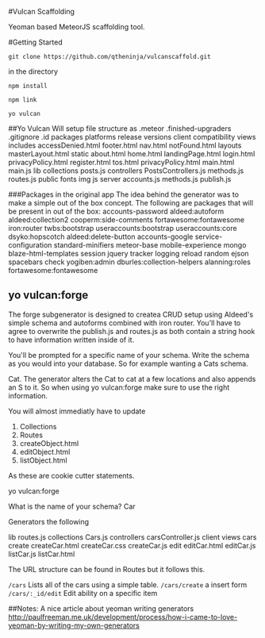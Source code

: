 #Vulcan Scaffolding

Yeoman based MeteorJS scaffolding tool. 

#Getting Started

`git clone https://github.com/qtheninja/vulcanscaffold.git`

in the directory

`npm install`

`npm link`

`yo vulcan`


##Yo Vulcan
Will setup file structure as
.meteor
	.finished-upgraders
	.gitignore
	.id
	packages
	platforms
	release
	versions
client
	compatibility
	views
		includes
			accessDenied.html
			footer.html
			nav.html
			notFound.html
		layouts
			masterLayout.html
		static
			about.html
			home.html
			landingPage.html
			login.html
			privacyPolicy.html
			register.html
			tos.html
			privacyPolicy.html
		main.html
		main.js
lib
	collections
		posts.js
	controllers
		PostsControllers.js
	methods.js
	routes.js
public
	fonts
	img
	js
server
	accounts.js
	methods.js
	publish.js


###Packages in the original app
The idea behind the generator was to make a simple out of the box concept. 
The following are packages that will be present in out of the box:
accounts-password
aldeed:autoform
aldeed:collection2
cooperm:side-comments
fortawesome:fontawesome
iron:router
twbs:bootstrap
useraccounts:bootstrap
useraccounts:core
dsyko:hopscotch
aldeed:delete-button
accounts-google
service-configuration
standard-minifiers
meteor-base
mobile-experience
mongo
blaze-html-templates
session
jquery
tracker
logging
reload
random
ejson
spacebars
check
yogiben:admin
dburles:collection-helpers
alanning:roles
fortawesome:fontawesome
## yo vulcan:forge
The forge subgenerator is designed to createa  CRUD setup using Aldeed's simple schema and autoforms combined with iron router. 
You'll have to agree to overwrite the publish.js and routes.js as both contain a string hook to have information written inside of it. 

You'll be prompted for a specific name of your schema. Write the schema as you would into your database. So for example wanting a Cats schema. 

Cat. The generator alters the Cat to cat at a few locations and also appends an S to it. So when using yo vulcan:forge make sure to use the right information. 

You will almost immediatly have to update

1. Collections
2. Routes
3. createObject.html
4. editObject.html
5. listObject.html

As these are cookie cutter statements.  

yo vulcan:forge

What is the name of your schema? Car

Generators the following 

lib
	routes.js
	collections
		Cars.js
	controllers
		carsController.js
client
	views
		cars
			create
				createCar.html
				createCar.css
				createCar.js
			edit
				editCar.html
				editCar.js
			listCar.js
			listCar.html

The URL structure can be found in Routes but it follows this.

`/cars`
	Lists all of the cars using a simple table.
`/cars/create`
	a insert form
`/cars/:_id/edit`
	Edit ability on a specific item


##Notes:
A nice article about yeoman writing generators
http://paulfreeman.me.uk/development/process/how-i-came-to-love-yeoman-by-writing-my-own-generators